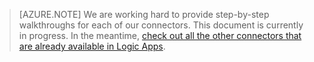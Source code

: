 >[AZURE.NOTE] We are working hard to provide step-by-step walkthroughs for each of our connectors. This document is currently in progress. In the meantime, [check out all the other connectors that are already available in Logic Apps](../articles/connectors/apis-list.md).